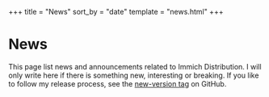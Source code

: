+++
title = "News"
sort_by = "date"
template = "news.html"
+++

# News

This page list news and announcements related to Immich Distribution. I will only write here if there is something new, interesting or breaking.
If you like to follow my release process, see the [new-version tag](https://github.com/nsg/immich-distribution/issues?q=is%3Aissue+label%3Anew-version) on GitHub.
